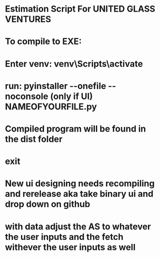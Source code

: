 # Estimation Script For UNITED GLASS VENTURES 

# To compile to EXE:
#   Enter venv: venv\Scripts\activate
#   run: pyinstaller --onefile --noconsole (only if UI) NAMEOFYOURFILE.py
#   Compiled program will be found in the dist folder
#   exit

# New ui designing needs recompiling and rerelease aka take binary ui and drop down on github

# with data adjust the AS to whatever the user inputs and the fetch withever the user inputs as well